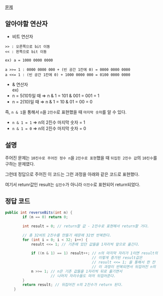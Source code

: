 [문제](https://leetcode.com/problems/reverse-bits/description/)

## 알아야할 연산자 

- 비트 연산자 
```
>> : 오른쪽으로 bit 이동
<< : 왼쪽으로 bit 이동

ex) a = 1000 0000 0000 

a >>= 1 : 0000 0000 000 + (빈 공간 1칸에 0) = 0000 0000 0000
a <<= 1 : (빈 공간 1칸에 0) + 1000 0000 000 = 0100 0000 0000

```

- & 연산자  
ex) 
- n = 5(101)일 때 ⇒ n & 1 = 101 & 001 = 001 = 1 
- n = 2(10)일 때 ⇒ n & 1 = 10 & 01 = 00 = 0 

즉, `n & 1`을 통해서 `n`을 `2진수`로 표현했을 때 `마지막 숫자`를 알 수 있다.  
- `n & 1 = 1` ⇒ n의 2진수 마지막 숫자 = 1
- `n & 1 = 0` ⇒ n의 2진수 마지막 숫자 = 0

## 설명 

주어진 문제는 `10진수로 주어진 정수 n`을 `2진수로 표현`했을 때 `뒤집힌 2진수 값`의 `10진수`를 구하는 문제였다.

그런데 정답으로 주어진 이 코드는 그런 과정을 아래와 같은 코드로 표현했다.

여기서 retunr값인 result는 `십진수`가 아니라 `이진수`로 표현되어 return되었다. 

## 정답 코드 

``` java
public int reverseBits(int n) {
        if (n == 0) return 0;
        
        int result = 0; // return할 값 - 2진수로 표현해서 return할 거다. 
        
        // 총 32비트 2진수를 만들기 때문에 32번 반복한다. 
        for (int i = 0; i < 32; i++) {
            result <<= 1; // 기존에 있던 값들을 1자리씩 앞으로 옮긴다. 
            
            if ((n & 1) == 1) result++; // n의 마지막 자리가 1이면 result의 값 1 증가시킨다. 
                                        // 이렇게 증가된 result값은 
                                        // result <<= 1; 을 통해서 한 칸 앞으로 이동한다. 
                                        // 이 과정이 반복되면서 뒤집어진 n의 이진수값이 result에 저장된다. 
            n >>= 1; // n은 기존 값들을 1자리씩 뒤로 옮기면서 
                     // 나머지 자리수들도 마저 뒤집어준다.
        }
        return result; // 뒤집어진 n의 2진수가 return 된다. 
    }
```

